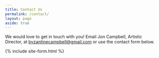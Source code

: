 ```yaml
---
title: Contact Us
permalink: /contact/
layout: page
aside: true
---
```


We would love to get in touch with you! Email Jon Campbell, Artistic Director, at 
<byzantinecampbell@gmail.com> or use the contact form below. 

{% include site-form.html %}